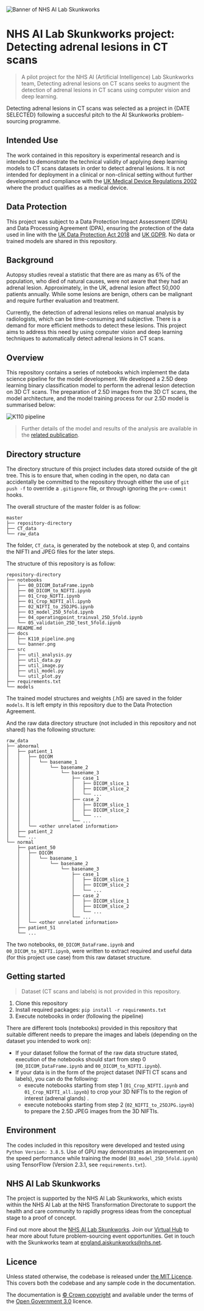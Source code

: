 ![Banner of NHS AI Lab Skunkworks ](docs/banner.png)

# NHS AI Lab Skunkworks project: Detecting adrenal lesions in CT scans

> A pilot project for the NHS AI (Artificial Intelligence) Lab Skunkworks team, Detecting adrenal lesions on CT scans seeks to augment the detection of adrenal lesions in CT scans using computer vision and deep learning.

Detecting adrenal lesions in CT scans was selected as a project in {DATE SELECTED} following a succesful pitch to the AI Skunkworks problem-sourcing programme.

## Intended Use

The work contained in this repository is experimental research and is intended to demonstrate the technical validity of applying deep learning models to CT scans datasets in order to detect adrenal lesions. It is not intended for deployment in a clinical or non-clinical setting without further development and compliance with the [UK Medical Device Regulations 2002](https://www.legislation.gov.uk/uksi/2002/618/contents/made) where the product qualifies as a medical device.

## Data Protection

This project was subject to a Data Protection Impact Assessment (DPIA) and Data Processing Agreement (DPA), ensuring the protection of the data used in line with the [UK Data Protection Act 2018](https://www.legislation.gov.uk/ukpga/2018/12/contents/enacted) and [UK GDPR](https://ico.org.uk/for-organisations/dp-at-the-end-of-the-transition-period/data-protection-and-the-eu-in-detail/the-uk-gdpr/). No data or trained models are shared in this repository.

## Background

Autopsy studies reveal a statistic that there are as many as 6% of the population, who died of natural causes, were not aware that they had an adrenal lesion. Approximately, in the UK, adrenal lesion affect 50,000 patients annually. While some lesions are benign, others can be malignant and require further evaluation and treatment. 

Currently, the detection of adrenal lesions relies on manual analysis by radiologists, which can be time-consuming and subjective. There is a demand for more efficient methods to detect these lesions. This project aims to address this need by using computer vision and deep learning techniques to automatically detect adrenal lesions in CT scans.

## Overview

This repository contains a series of notebooks which implement the data science pipeline for the model development. We developed a 2.5D deep learning binary classification model to perform the adrenal lesion detection on 3D CT scans. The preparation of 2.5D images from the 3D CT scans, the model architecture, and the model training process for our 2.5D model is summarised below:

![K110 pipeline](docs/K110_pipeline.png)

> Further details of the model and results of the analysis are available in the [related publication]().

## Directory structure

The directory structure of this project includes data stored outside of the git tree. This is to ensure that, when coding in the open, no data can accidentally be committed to the repository through either the use of `git push -f` to override a `.gitignore` file, or through ignoring the `pre-commit` hooks.

The overall structure of the master folder is as follow:
```
master
├── repository-directory
├── CT_data
└── raw_data
```
The folder, `CT_data`, is generated by the notebook at step 0, and contains the NIFTI and JPEG files for the later steps.

The structure of this repository is as follow: 
```
repository-directory
├── notebooks
│   ├── 00_DICOM_DataFrame.ipynb
│   ├── 00_DICOM_to_NIFTI.ipynb
│   ├── 01_Crop_NIFTI.ipynb
│   ├── 01_Crop_NIFTI_all.ipynb
│   ├── 02_NIFTI_to_25DJPG.ipynb
│   ├── 03_model_25D_5fold.ipynb
│   ├── 04_operatingpoint_trainval_25D_5fold.ipynb
│   └── 05_validation_25D_test_5fold.ipynb
├── README.md
├── docs
│   ├── K110_pipeline.png
│   └── banner.png
├── src
│   ├── util_analysis.py
│   ├── util_data.py
│   ├── util_image.py
│   ├── util_model.py
│   └── util_plot.py
├── requirements.txt
└── models
```
The trained model structures and weights (.h5) are saved in the folder `models`. It is left empty in this repository due to the Data Protection Agreement.

And the raw data directory structure (not included in this repository and not shared) has the following structure:
```
raw_data
├── abnormal
│   ├── patient_1
│   │   ├── DICOM
│   │   │   └── basename_1
│   │   │       └── basename_2
│   │   │           └── basename_3
│   │   │               ├── case_1
│   │   │               │   ├── DICOM_slice_1
│   │   │               │   ├── DICOM_slice_2
│   │   │               │   └── ...
│   │   │               ├── case_2
│   │   │               │   ├── DICOM_slice_1
│   │   │               │   ├── DICOM_slice_2
│   │   │               │   └── ...
│   │   │               └── ...
│   │   └── <other unrelated information>
│   ├── patient_2
│   └── ...
└── normal
    ├── patient_50
    │   ├── DICOM
    │   │   └── basename_1
    │   │       └── basename_2
    │   │           └── basename_3
    │   │               ├── case_1
    │   │               │   ├── DICOM_slice_1
    │   │               │   ├── DICOM_slice_2
    │   │               │   └── ...
    │   │               ├── case_2
    │   │               │   ├── DICOM_slice_1
    │   │               │   ├── DICOM_slice_2
    │   │               │   └── ...
    │   │               └── ...
    │   └── <other unrelated information>
    ├── patient_51
    └── ...
```
The two notebooks, `00_DICOM_DataFrame.ipynb` and `00_DICOM_to_NIFTI.ipynb`, were written to extract required and useful data (for this project use case) from this raw dataset structure. 

## Getting started

> Dataset (CT scans and labels) is not provided in this repository.

1. Clone this repository
2. Install required packages: `pip install -r requirements.txt`
3. Execute notebooks in order (following the pipeline)

There are different tools (notebooks) provided in this repository that suitable different needs to prepare the images and labels (depending on the dataset you intended to work on):
- If your dataset follow the format of the raw data structure stated, execution of the notebooks should start from step 0 (`00_DICOM_DataFrame.ipynb` and `00_DICOM_to_NIFTI.ipynb`).
- If your data is in the form of the project dataset (NIFTI CT scans and labels), you can do the following:
    - execute notebooks starting from step 1 (`01_Crop_NIFTI.ipynb` and `01_Crop_NIFTI_all.ipynb`) to crop your 3D NIFTIs to the region of interest (adrenal glands) .
    - execute notebooks starting from step 2 (`02_NIFTI_to_25DJPG.ipynb`) to prepare the 2.5D JPEG images from the 3D NIFTIs.

## Environment

The codes included in this repository were developed and tested using `Python Version: 3.8.5`. Use of GPU may demonstrates an improvement on the speed performance while training the model (`03_model_25D_5fold.ipynb`) using TensorFlow (Version 2.3.1, see `requirements.txt`). 

## NHS AI Lab Skunkworks

The project is supported by the NHS AI Lab Skunkworks, which exists within the NHS AI Lab at the NHS Transformation Directorate to support the health and care community to rapidly progress ideas from the conceptual stage to a proof of concept.

Find out more about the [NHS AI Lab Skunkworks](https://transform.england.nhs.uk/ai-lab/ai-lab-programmes/skunkworks/).
Join our [Virtual Hub](https://future.nhs.uk/connect.ti/system/text/register) to hear more about future problem-sourcing event opportunities.
Get in touch with the Skunkworks team at [england.aiskunkworks@nhs.net](mailto:england.aiskunkworks@nhs.net).


## Licence

Unless stated otherwise, the codebase is released under [the MIT Licence][mit].
This covers both the codebase and any sample code in the documentation.

The documentation is [© Crown copyright][copyright] and available under the terms
of the [Open Government 3.0][ogl] licence.

[mit]: LICENCE
[copyright]: http://www.nationalarchives.gov.uk/information-management/re-using-public-sector-information/uk-government-licensing-framework/crown-copyright/
[ogl]: http://www.nationalarchives.gov.uk/doc/open-government-licence/version/3/
